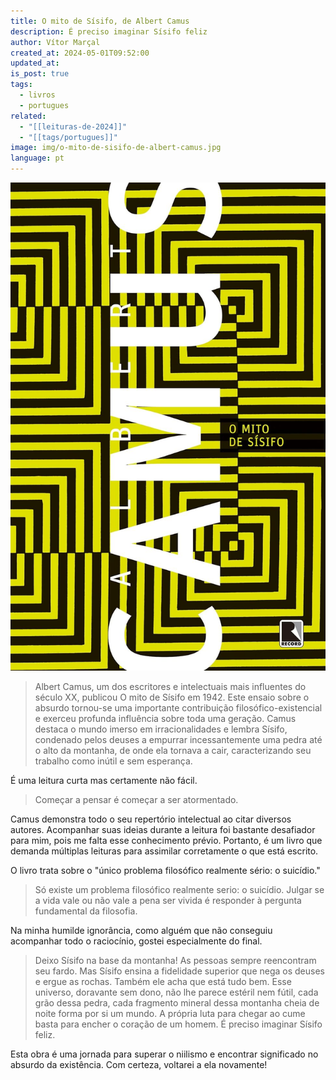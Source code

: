 ```yaml
---
title: O mito de Sísifo, de Albert Camus
description: É preciso imaginar Sísifo feliz
author: Vítor Marçal
created_at: 2024-05-01T09:52:00
updated_at: 
is_post: true
tags:
  - livros
  - portugues
related:
  - "[[leituras-de-2024]]"
  - "[[tags/portugues]]"
image: img/o-mito-de-sisifo-de-albert-camus.jpg
language: pt
---
```


![o-mito-de-sisifo-de-albert-camus](img/o-mito-de-sisifo-de-albert-camus.jpg)

> Albert Camus, um dos escritores e intelectuais mais influentes do século XX, publicou O mito de Sísifo em 1942. Este ensaio sobre o absurdo tornou-se uma importante contribuição filosófico-existencial e exerceu profunda influência sobre toda uma geração. Camus destaca o mundo imerso em irracionalidades e lembra Sísifo, condenado pelos deuses a empurrar incessantemente uma pedra até o alto da montanha, de onde ela tornava a cair, caracterizando seu trabalho como inútil e sem esperança.

É uma leitura curta mas certamente não fácil. 

> Começar a pensar é começar a ser atormentado.

Camus demonstra todo o seu repertório intelectual ao citar diversos autores. Acompanhar suas ideias durante a leitura foi bastante desafiador para mim, pois me falta esse conhecimento prévio. Portanto, é um livro que demanda múltiplas leituras para assimilar corretamente o que está escrito. 

O livro trata sobre o "único problema filosófico realmente sério: o suicídio."

> Só existe um problema filosófico realmente serio: o suicídio. Julgar se a vida vale ou não vale a pena ser vivida é responder à pergunta fundamental da filosofia.

Na minha humilde ignorância, como alguém que não conseguiu acompanhar todo o raciocínio, gostei especialmente do final.

> Deixo Sísifo na base da montanha! As pessoas sempre reencontram seu fardo. Mas Sísifo ensina a fidelidade superior que nega os deuses e ergue as rochas. Também ele acha que está tudo bem. Esse universo, doravante sem dono, não lhe parece estéril nem fútil, cada grão dessa pedra, cada fragmento mineral dessa montanha cheia de noite forma por si um mundo. A própria luta para chegar ao cume basta para encher o coração de um homem. É preciso imaginar Sísifo feliz.


Esta obra é uma jornada para superar o niilismo e encontrar significado no absurdo da existência. Com certeza, voltarei a ela novamente!
